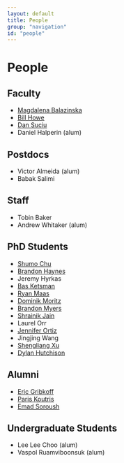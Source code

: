 ```yaml
---
layout: default
title: People
group: "navigation"
id: "people"
---
```


# People

## Faculty

* [Magdalena Balazinska](http://www.cs.washington.edu/homes/magda/)
* [Bill Howe](http://www.cs.washington.edu/homes/billhowe/)
* [Dan Suciu](http://www.cs.washington.edu/homes/suciu/)
* Daniel Halperin (alum)

## Postdocs

* Victor Almeida (alum)
* Babak Salimi

## Staff

* Tobin Baker
* Andrew Whitaker (alum)

## PhD Students

* [Shumo Chu](http://homes.cs.washington.edu/~chushumo/)
* [Brandon Haynes](https://homes.cs.washington.edu/~bhaynes)
* Jeremy Hyrkas
* [Bas Ketsman](http://www.basketsman.com/)
* [Ryan Maas](http://homes.cs.washington.edu/~maas/)
* [Dominik Moritz](http://homes.cs.washington.edu/~domoritz/)
* [Brandon Myers](http://homes.cs.washington.edu/~bdmyers/)
* [Shrainik Jain](http://homes.cs.washington.edu/~shrainik/)
* Laurel Orr
* [Jennifer Ortiz](http://homes.cs.washington.edu/~jortiz16/)
* Jingjing Wang
* [Shengliang Xu](http://homes.cs.washington.edu/~slxu/)
* [Dylan Hutchison](https://www.linkedin.com/in/dylanhutchison)

## Alumni

* [Eric Gribkoff](http://homes.cs.washington.edu/~eagribko/)
* [Paris Koutris](http://homes.cs.washington.edu/~pkoutris/)
* [Emad Soroush](http://www.cs.washington.edu/homes/soroush/)

## Undergraduate Students

* Lee Lee Choo (alum)
* Vaspol Ruamviboonsuk (alum)
